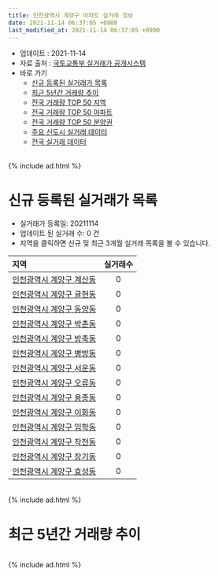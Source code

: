 ```yaml
---
title: 인천광역시 계양구 아파트 실거래 정보
date: 2021-11-14 06:37:05 +0900
last_modified_at: 2021-11-14 06:37:05 +0900
---
```


* 업데이트 : 2021-11-14
* 자료 출처 : [국토교통부 실거래가 공개시스템](http://rt.molit.go.kr)
* 바로 가기
    * [신규 등록된 실거래가 목록](#신규-등록된-실거래가-목록)
    * [최근 5년간 거래량 추이](#최근-5년간-거래량-추이)
    * [전국 거래량 TOP 50 지역](https://inasie.github.io/apt-trade-info/최근-3개월-전국에서-가장-거래가-많이-발생한-지역)
    * [전국 거래량 TOP 50 아파트](https://inasie.github.io/apt-trade-info/최근-3개월-전국에서-가장-거래가-많이-발생한-아파트)
    * [전국 거래량 TOP 50 분양권](https://inasie.github.io/apt-trade-info/최근-3개월-전국에서-가장-거래가-많이-발생한-분양권)
    * [주요 신도시 실거래 데이터](https://inasie.github.io/apt-trade-info/주요-신도시)
    * [전국 실거래 데이터](https://inasie.github.io/apt-trade-info/전국)

<br>
{% include ad.html %}
<br>

# 신규 등록된 실거래가 목록
* 실거래가 등록일: 20211114
* 업데이트 된 실거래 수: 0 건
* 지역을 클릭하면 신규 및 최근 3개월 실거래 목록을 볼 수 있습니다.


|지역|실거래수|
|:---|:---:|
|[인천광역시 계양구 계산동](https://inasie.github.io/apt-trade-info/인천광역시-계양구-계산동)|0|
|[인천광역시 계양구 귤현동](https://inasie.github.io/apt-trade-info/인천광역시-계양구-귤현동)|0|
|[인천광역시 계양구 동양동](https://inasie.github.io/apt-trade-info/인천광역시-계양구-동양동)|0|
|[인천광역시 계양구 박촌동](https://inasie.github.io/apt-trade-info/인천광역시-계양구-박촌동)|0|
|[인천광역시 계양구 방축동](https://inasie.github.io/apt-trade-info/인천광역시-계양구-방축동)|0|
|[인천광역시 계양구 병방동](https://inasie.github.io/apt-trade-info/인천광역시-계양구-병방동)|0|
|[인천광역시 계양구 서운동](https://inasie.github.io/apt-trade-info/인천광역시-계양구-서운동)|0|
|[인천광역시 계양구 오류동](https://inasie.github.io/apt-trade-info/인천광역시-계양구-오류동)|0|
|[인천광역시 계양구 용종동](https://inasie.github.io/apt-trade-info/인천광역시-계양구-용종동)|0|
|[인천광역시 계양구 이화동](https://inasie.github.io/apt-trade-info/인천광역시-계양구-이화동)|0|
|[인천광역시 계양구 임학동](https://inasie.github.io/apt-trade-info/인천광역시-계양구-임학동)|0|
|[인천광역시 계양구 작전동](https://inasie.github.io/apt-trade-info/인천광역시-계양구-작전동)|0|
|[인천광역시 계양구 장기동](https://inasie.github.io/apt-trade-info/인천광역시-계양구-장기동)|0|
|[인천광역시 계양구 효성동](https://inasie.github.io/apt-trade-info/인천광역시-계양구-효성동)|0|


<br>
{% include ad.html %}
<br>

# 최근 5년간 거래량 추이


<div style="width:100%;">
    <canvas id="deal_progress" height="200"></canvas>
</div>

<script>
new Chart(document.getElementById("deal_progress"), {
    type: 'line',
    data: {
        labels: ['201611','201612','201701','201702','201703','201704','201705','201706','201707','201708','201709','201710','201711','201712','201801','201802','201803','201804','201805','201806','201807','201808','201809','201810','201811','201812','201901','201902','201903','201904','201905','201906','201907','201908','201909','201910','201911','201912','202001','202002','202003','202004','202005','202006','202007','202008','202009','202010','202011','202012','202101','202102','202103','202104','202105','202106','202107','202108','202109','202110','202111'],
        datasets: [{
            label: '매매',
            pointRadius: 1,
            data: [317, 247, 221, 345, 486, 468, 583, 588, 498, 409, 402, 340, 308, 272, 352, 304, 424, 303, 257, 278, 259, 310, 336, 445, 250, 358, 332, 288, 310, 299, 281, 283, 309, 391, 329, 431, 433, 464, 416, 588, 488, 443, 619, 743, 490, 347, 286, 569, 687, 561, 576, 620, 957, 1320, 1183, 515, 438, 399, 239, 180, 16],
            borderColor: "rgba(255, 201, 14, 1)",
            backgroundColor: "rgba(255, 201, 14, 0.5)",
            fill: false,
            lineTension: 0
        },{
            label: '전월세',
            pointRadius: 1,
            data: [292, 259, 262, 394, 394, 326, 364, 309, 299, 309, 344, 282, 264, 229, 289, 305, 352, 294, 267, 260, 261, 250, 246, 288, 224, 227, 338, 331, 338, 276, 247, 255, 241, 267, 258, 297, 214, 247, 286, 341, 326, 279, 338, 361, 391, 334, 313, 289, 312, 298, 358, 381, 517, 857, 688, 537, 438, 420, 319, 308, 72],
            borderColor: "rgba(0, 141, 185, 1)",
            backgroundColor: "rgba(0, 141, 185, 0.5)",
            fill: false,
            lineTension: 0
        }
        ]
    },
    options: {
        responsive: true,
        title: {
            display: false
        },
        tooltips: {
            mode: 'index',
            intersect: false
        },
        hover: {
            mode: 'nearest',
            intersect: true
        },
        scales: {
            xAxes: [{
                display: true,
                scaleLabel: {
                    display: true,
                    labelString: '년/월'
                }
            }],
            yAxes: [{
                display: true,
                ticks: {
                    suggestedMin: 0,
                },
                scaleLabel: {
                    display: true,
                    labelString: '실거래 수'
                }
            }]
        }
    }
});

</script>


<br>
{% include ad.html %}
<br>

